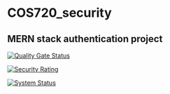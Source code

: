 # COS720_security

## MERN stack authentication project

[![Quality Gate Status](https://sonarcloud.io/api/project_badges/measure?project=LUQMAAN-ABRAM_COS720_security&metric=alert_status)](https://sonarcloud.io/summary/new_code?id=LUQMAAN-ABRAM_COS720_security)

[![Security Rating](https://sonarcloud.io/api/project_badges/measure?project=LUQMAAN-ABRAM_COS720_security&metric=security_rating)](https://sonarcloud.io/summary/new_code?id=LUQMAAN-ABRAM_COS720_security)

[![System Status](https://img.shields.io/pingpong/status/sp_2b59949b563642c28c83a659aebcbdd0)](https://localhost.pingpong.host/)
